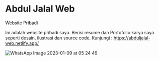 # Abdul Jalal Web
 Website Pribadi

Ini adalah website pribadi saya. Berisi resume dan Portofolio karya saya seperti desain, ilustrasi dan source code.
Kunjungi : https://abduljalal-web.netlify.app/

![WhatsApp Image 2023-01-09 at 05 24 49](https://user-images.githubusercontent.com/73058070/211222150-ea5dcbc5-8036-4607-9d1f-5cf854048c56.jpeg)
